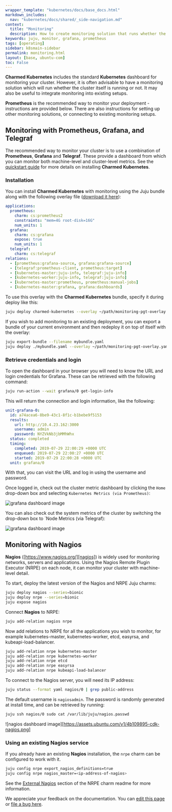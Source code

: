 ```yaml
---
wrapper_template: "kubernetes/docs/base_docs.html"
markdown_includes:
  nav: "kubernetes/docs/shared/_side-navigation.md"
context:
  title: "Monitoring"
  description: How to create monitoring solution that runs whether the cluster itself is running or not. It may also be useful to integrate monitoring into existing setups.
keywords: juju, monitor, grafana, prometheus
tags: [operating]
sidebar: k8smain-sidebar
permalink: monitoring.html
layout: [base, ubuntu-com]
toc: False
---
```


**Charmed Kubernetes** includes the standard
**Kubernetes** dashboard for monitoring your cluster. However, it is often advisable to
have a monitoring solution which will run whether the cluster itself is running or not. It
may also be useful to integrate monitoring into existing setups.

**Prometheus** is the recommended way to monitor your deployment - instructions are
provided below. There are also instructions for setting up other monitoring
solutions, or connecting to existing monitoring setups.

## Monitoring with Prometheus, Grafana, and Telegraf

The recommended way to monitor your cluster is to use a combination of
**Prometheus**, **Grafana** and **Telegraf**. These provide a dashboard
from which you can monitor both machine-level and cluster-level metrics.
See the [quickstart guide][quickstart] for more details on installing **Charmed Kubernetes**.

### Installation

You can install **Charmed Kubernetes** with monitoring using the Juju bundle
along with the following overlay file ([download it here][monitoring-pgt-overlay]):

```yaml
applications:
  prometheus:
    charm: cs:prometheus2
    constraints: "mem=4G root-disk=16G"
    num_units: 1
  grafana:
    charm: cs:grafana
    expose: true
    num_units: 1
  telegraf:
    charm: cs:telegraf
relations:
  - [prometheus:grafana-source, grafana:grafana-source]
  - [telegraf:prometheus-client, prometheus:target]
  - [kubernetes-master:juju-info, telegraf:juju-info]
  - [kubernetes-worker:juju-info, telegraf:juju-info]
  - [kubernetes-master:prometheus, prometheus:manual-jobs]
  - [kubernetes-master:grafana, grafana:dashboards]
```

To use this overlay with the **Charmed Kubernetes** bundle, specify it 
during deploy like this:

```bash
juju deploy charmed-kubernetes --overlay ~/path/monitoring-pgt-overlay.yaml
```

If you wish to add monitoring to an existing deployment, you can export a
bundle of your current environment and then redeploy it on top of itself with
the overlay:

```bash
juju export-bundle --filename mybundle.yaml
juju deploy ./mybundle.yaml --overlay ~/path/monitoring-pgt-overlay.yaml
```

### Retrieve credentials and login

To open the dashboard in your browser you will need to know the URL and login
credentials for Grafana. These can be retrieved with the following command:

```bash
juju run-action --wait grafana/0 get-login-info
```

This will return the connection and login information, like the following:

```yaml
unit-grafana-0:
  id: a74acea6-8be9-43c1-8f1c-b1bebe9f5153
  results:
    url: http://10.4.23.162:3000
    username: admin
    password: NYZVkNb3jbMMhWhx
  status: completed
  timing:
    completed: 2019-07-29 22:00:29 +0000 UTC
    enqueued: 2019-07-29 22:00:27 +0000 UTC
    started: 2019-07-29 22:00:28 +0000 UTC
  unit: grafana/0
```

With that, you can visit the URL and log in using the username and password.

Once logged in, check out the cluster metric dashboard by clicking the `Home`
drop-down box and selecting `Kubernetes Metrics (via Prometheus)`:

![grafana dashboard image](https://assets.ubuntu.com/v1/e6934269-grafana-1.png)

You can also check out the system metrics of the cluster by switching the
drop-down box to `Node Metrics (via Telegraf):

![grafana dashboard image](https://assets.ubuntu.com/v1/45b87639-grafana-2.png)

## Monitoring with Nagios

**Nagios** ([https://www.nagios.org/][nagios]) is widely used for monitoring
networks, servers and applications. Using the Nagios Remote Plugin Executor
(NRPE) on each node, it can monitor your cluster with machine-level detail.

To start, deploy the latest version of the Nagios and NRPE Juju charms:

```bash
juju deploy nagios --series=bionic
juju deploy nrpe --series=bionic
juju expose nagios
```

Connect **Nagios** to NRPE:

```bash
juju add-relation nagios nrpe
```

Now add relations to NRPE for all the applications you wish to monitor, for
example kubernetes-master, kubernetes-worker, etcd, easyrsa, and
kubeapi-load-balancer.

```bash
juju add-relation nrpe kubernetes-master
juju add-relation nrpe kubernetes-worker
juju add-relation nrpe etcd
juju add-relation nrpe easyrsa
juju add-relation nrpe kubeapi-load-balancer
```

To connect to the Nagios server, you will need its IP address:

```bash
juju status --format yaml nagios/0 | grep public-address
```

The default username is `nagiosadmin`. The password is randomly generated at
install time, and can be retrieved by running:

```bash
juju ssh nagios/0 sudo cat /var/lib/juju/nagios.passwd
```

![nagios dashboard image][https://assets.ubuntu.com/v1/4b109895-cdk-nagios.png]

### Using an existing Nagios service

If you already have an existing **Nagios** installation, the `nrpe` charm can
be configured to work with it.

```bash
juju config nrpe export_nagios_definitions=true
juju config nrpe nagios_master=<ip-address-of-nagios>
```

See the [External Nagios][external-nagios] section of the NRPE charm readme for more information.

<!-- LINKS -->

[monitoring-pgt-overlay]: https://raw.githubusercontent.com/charmed-kubernetes/bundle/master/overlays/monitoring-pgt-overlay.yaml
[quickstart]: /kubernetes/docs/quickstart
[nagios]: https://www.nagios.org/
[external-nagios]: https://jujucharms.com/nrpe/

<!-- FEEDBACK -->
<div class="p-notification--information">
  <p class="p-notification__response">
    We appreciate your feedback on the documentation. You can 
    <a href="https://github.com/charmed-kubernetes/kubernetes-docs/edit/master/pages/k8s/monitoring.md" class="p-notification__action">edit this page</a> 
    or 
    <a href="https://github.com/charmed-kubernetes/kubernetes-docs/issues/new" class="p-notification__action">file a bug here</a>.
  </p>
</div>
